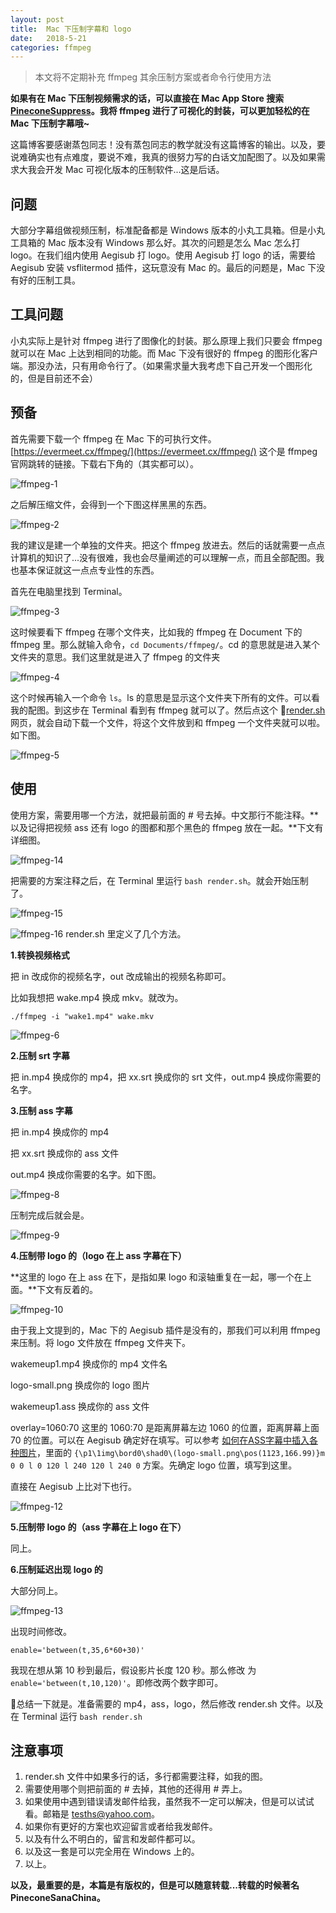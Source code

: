 ```yaml
---
layout: post
title:  Mac 下压制字幕和 logo
date:   2018-5-21
categories: ffmpeg
---
```


> 本文将不定期补充 ffmpeg 其余压制方案或者命令行使用方法

**如果有在 Mac 下压制视频需求的话，可以直接在 Mac App Store 搜索 [PineconeSuppress](https://apps.apple.com/cn/app/pineconesuppress/id1398134175?l=en&mt=12)。我将 ffmpeg 进行了可视化的封装，可以更加轻松的在 Mac 下压制字幕哦~**

这篇博客要感谢蒸包同志！没有蒸包同志的教学就没有这篇博客的输出。以及，要说难确实也有点难度，要说不难，我真的很努力写的白话文加配图了。以及如果需求大我会开发 Mac 可视化版本的压制软件...这是后话。

## 问题

大部分字幕组做视频压制，标准配备都是 Windows 版本的小丸工具箱。但是小丸工具箱的 Mac 版本没有 Windows 那么好。其次的问题是怎么 Mac 怎么打 logo。在我们组内使用 Aegisub 打 logo。使用 Aegisub 打 logo 的话，需要给 Aegisub 安装 vsflitermod 插件，这玩意没有 Mac 的。最后的问题是，Mac 下没有好的压制工具。

## 工具问题

小丸实际上是针对 ffmpeg 进行了图像化的封装。那么原理上我们只要会 ffmpeg 就可以在 Mac 上达到相同的功能。而 Mac 下没有很好的 ffmpeg 的图形化客户端。那没办法，只有用命令行了。（如果需求量大我考虑下自己开发一个图形化的，但是目前还不会）

## 预备

首先需要下载一个 ffmpeg 在 Mac 下的可执行文件。[https://evermeet.cx/ffmpeg/](https://evermeet.cx/ffmpeg/) 这个是 ffmpeg 官网跳转的链接。下载右下角的（其实都可以）。

![ffmpeg-1](http://walkginkgo.com/images/ffmpeg/1.png)

之后解压缩文件，会得到一个下图这样黑黑的东西。

![ffmpeg-2](http://walkginkgo.com/images/ffmpeg/2.png)

我的建议是建一个单独的文件夹。把这个 ffmpeg 放进去。然后的话就需要一点点计算机的知识了...没有很难，我也会尽量阐述的可以理解一点，而且全部配图。我也基本保证就这一点点专业性的东西。

首先在电脑里找到 Terminal。

![ffmpeg-3](http://walkginkgo.com/images/ffmpeg/3.png)

这时候要看下 ffmpeg 在哪个文件夹，比如我的 ffmpeg 在 Document 下的 ffmpeg 里。那么就输入命令，`cd Documents/ffmpeg/`。cd 的意思就是进入某个文件夹的意思。我们这里就是进入了 ffmpeg 的文件夹

![ffmpeg-4](http://walkginkgo.com/images/ffmpeg/4.png)


这个时候再输入一个命令 `ls`。ls 的意思是显示这个文件夹下所有的文件。可以看我的配图。到这步在 Terminal 看到有 ffmpeg 就可以了。然后点这个 [render.sh](http://walkginkgo.com/images/ffmpeg/render.sh)网页，就会自动下载一个文件，将这个文件放到和 ffmpeg 一个文件夹就可以啦。如下图。

![ffmpeg-5](http://walkginkgo.com/images/ffmpeg/5.png)

## 使用

使用方案，需要用哪一个方法，就把最前面的 # 号去掉。中文那行不能注释。**以及记得把视频 ass 还有 logo 的图都和那个黑色的 ffmpeg 放在一起。**下文有详细图。

![ffmpeg-14](http://walkginkgo.com/images/ffmpeg/14.png)

把需要的方案注释之后，在 Terminal 里运行 `bash render.sh`。就会开始压制了。

![ffmpeg-15](http://walkginkgo.com/images/ffmpeg/15.png)

![ffmpeg-16](http://walkginkgo.com/images/ffmpeg/16.png)
render.sh 里定义了几个方法。

**1.转换视频格式**

把 in 改成你的视频名字，out 改成输出的视频名称即可。

比如我想把 wake.mp4 换成 mkv。就改为。

`./ffmpeg -i "wake1.mp4" wake.mkv`

![ffmpeg-6](http://walkginkgo.com/images/ffmpeg/6.png)

**2.压制 srt 字幕**

把 in.mp4 换成你的 mp4，把 xx.srt 换成你的 srt 文件，out.mp4 换成你需要的名字。

**3.压制 ass 字幕**

把 in.mp4 换成你的 mp4

把 xx.srt 换成你的 ass 文件

out.mp4 换成你需要的名字。如下图。

![ffmpeg-8](http://walkginkgo.com/images/ffmpeg/8.png)

压制完成后就会是。

![ffmpeg-9](http://walkginkgo.com/images/ffmpeg/9.png)

**4.压制带 logo 的（logo 在上 ass 字幕在下）**

**这里的 logo 在上 ass 在下，是指如果 logo 和滚轴重复在一起，哪一个在上面。**下文有反着的。

![ffmpeg-10](http://walkginkgo.com/images/ffmpeg/10.png)

由于我上文提到的，Mac 下的 Aegisub 插件是没有的，那我们可以利用 ffmpeg 来压制。将 logo 文件放在 ffmpeg 文件夹下。

wakemeup1.mp4 换成你的 mp4 文件名

logo-small.png 换成你的 logo 图片

wakemeup1.ass 换成你的 ass 文件

overlay=1060:70 这里的 1060:70 是距离屏幕左边 1060 的位置，距离屏幕上面 70 的位置。可以在 Aegisub 确定好在填写。可以参考 [如何在ASS字幕中插入各种图片](http://tieba.baidu.com/p/2706704635)，里面的 `{\p1\1img\bord0\shad0\(logo-small.png\pos(1123,166.99)}m 0 0 l 0 120 l 240 120 l 240 0` 方案。先确定 logo 位置，填写到这里。

直接在 Aegisub 上比对下也行。


![ffmpeg-12](http://walkginkgo.com/images/ffmpeg/12.png)


**5.压制带 logo 的（ass 字幕在上 logo 在下）**

同上。

**6.压制延迟出现 logo 的**

大部分同上。

![ffmpeg-13](http://walkginkgo.com/images/ffmpeg/13.png)

出现时间修改。

`enable='between(t,35,6*60+30)'`

我现在想从第 10 秒到最后，假设影片长度 120 秒。那么修改 为 `enable='between(t,10,120)'`。即修改两个数字即可。

总结一下就是。准备需要的 mp4，ass，logo，然后修改 render.sh 文件。以及在 Terminal 运行 `bash render.sh`

## 注意事项

1. render.sh 文件中如果多行的话，多行都需要注释，如我的图。
2. 需要使用哪个则把前面的 # 去掉，其他的还得用 # 弄上。
3. 如果使用中遇到错误请发邮件给我，虽然我不一定可以解决，但是可以试试看。邮箱是 tesths@yahoo.com。
4. 如果你有更好的方案也欢迎留言或者给我发邮件。
5. 以及有什么不明白的，留言和发邮件都可以。
6. 以及这一套是可以完全用在 Windows 上的。
7. 以上。

**以及，最重要的是，本篇是有版权的，但是可以随意转载...转载的时候著名 PineconeSanaChina。**

